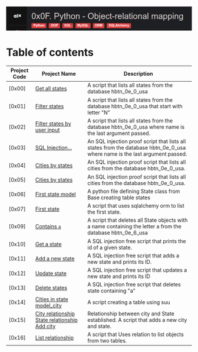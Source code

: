 
![Manual](./assets/Screenshot%20from%202023-08-17%2021-18-41.png)
# Table of contents
Project Code | Project Name | Description
------- | -------- | -----------
[0x00] | [Get all states](./0-select_states.py) | A  script that lists all states from the database hbtn_0e_0_usa
[0x01] | [Filter states](./1-filter_states.py) | A  script that lists all states from the database hbtn_0e_0_usa that start with letter "N"
[0x02] | [Filter states by user input](./2-my_filter_states.py) | A  script that lists all states from the database hbtn_0e_0_usa where name is the last argument passed.
[0x03] | [SQL Injection...](./3-my_safe_filter_states.py) | An SQL injection proof script that lists all states from the database hbtn_0e_0_usa where name is the last argument passed.
[0x04] | [Cities by states](./4-cities_by_state.py) | An SQL injection proof script that lists all cities from the database hbtn_0e_0_usa.
[0x05] | [Cities by states](./5-filter_cities.py) | An SQL injection proof script that lists all cities from the database hbtn_0e_0_usa.
[0x06] | [First state model](./model_state.py) | A python file defining State class from Base creating table states
[0x07] | [ First state](./8-model_state_fetch_first.py) | A script that uses sqlalchemy orm to list the first state.
[0x09] | [Contains `a`](./9-model_state_filter_a.py) | A script that deletes all State objects with a name containing the letter a from the database hbtn_0e_6_usa
[0x10] | [Get a state](./10-model_state_my_get.py) | A SQL injection free script that prints the id of a given state.
[0x11] | [Add a new state](./11-model_state_insert.py) | A SQL injection free script that adds a new state and prints its ID.
[0x12] | [Update state](./12-model_state_update_id_2.py) | A SQL injection free script that updates a new state and prints its ID
[0x13] | [Delete states](./13-model_state_delete_a.py) | A SQL injection free script that deletes state containing "a"
[0x14] | [Cities in state](./14-model_city_fetch_by_state.py) [model_city](./model_city.py)| A script creating a table using suu
[0x15] | [City relationship](./relationship_city.py) [State relationship](./relationship_state.py) [Add city](./100-relationship_states_cities.py)| Relationship between city and State established. A script that adds a new city and state.
[0x16] | [List relationship](./101-relationship_states_cities_list.py) | A script that Uses relation to list objects from two tables.

